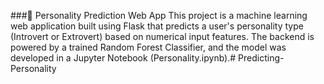 
###🧠 Personality Prediction Web App
This project is a machine learning web application built using Flask that predicts a user's personality type (Introvert or Extrovert) based on numerical input features. The backend is powered by a trained Random Forest Classifier, and the model was developed in a Jupyter Notebook (Personality.ipynb).# Predicting-Personality
